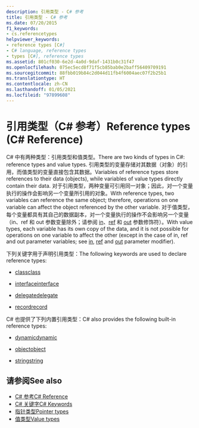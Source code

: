 ```yaml
---
description: 引用类型 - C# 参考
title: 引用类型 - C# 参考
ms.date: 07/20/2015
f1_keywords:
- cs.referencetypes
helpviewer_keywords:
- reference types [C#]
- C# language, reference types
- types [C#], reference types
ms.assetid: 801cf030-6e2d-4a0d-9daf-1431b0c31f47
ms.openlocfilehash: 075ec5ecd8f71f5cb85bab0e2baff56409709191
ms.sourcegitcommit: 88fbb019b84c2d044d11fb4f6004aec07f2b25b1
ms.translationtype: HT
ms.contentlocale: zh-CN
ms.lasthandoff: 01/05/2021
ms.locfileid: "97899608"
---
```

# <a name="reference-types-c-reference"></a><span data-ttu-id="525dd-103">引用类型（C# 参考）</span><span class="sxs-lookup"><span data-stu-id="525dd-103">Reference types (C# Reference)</span></span>

<span data-ttu-id="525dd-104">C# 中有两种类型：引用类型和值类型。</span><span class="sxs-lookup"><span data-stu-id="525dd-104">There are two kinds of types in C#: reference types and value types.</span></span> <span data-ttu-id="525dd-105">引用类型的变量存储对其数据（对象）的引用，而值类型的变量直接包含其数据。</span><span class="sxs-lookup"><span data-stu-id="525dd-105">Variables of reference types store references to their data (objects), while variables of value types directly contain their data.</span></span> <span data-ttu-id="525dd-106">对于引用类型，两种变量可引用同一对象；因此，对一个变量执行的操作会影响另一个变量所引用的对象。</span><span class="sxs-lookup"><span data-stu-id="525dd-106">With reference types, two variables can reference the same object; therefore, operations on one variable can affect the object referenced by the other variable.</span></span> <span data-ttu-id="525dd-107">对于值类型，每个变量都具有其自己的数据副本，对一个变量执行的操作不会影响另一个变量（in、ref 和 out 参数变量除外；请参阅 [in](in-parameter-modifier.md)、[ref](ref.md) 和 [out](out-parameter-modifier.md) 参数修饰符）。</span><span class="sxs-lookup"><span data-stu-id="525dd-107">With value types, each variable has its own copy of the data, and it is not possible for operations on one variable to affect the other (except in the case of in, ref and out parameter variables; see [in](in-parameter-modifier.md), [ref](ref.md) and [out](out-parameter-modifier.md) parameter modifier).</span></span>

 <span data-ttu-id="525dd-108">下列关键字用于声明引用类型：</span><span class="sxs-lookup"><span data-stu-id="525dd-108">The following keywords are used to declare reference types:</span></span>

- [<span data-ttu-id="525dd-109">class</span><span class="sxs-lookup"><span data-stu-id="525dd-109">class</span></span>](class.md)

- [<span data-ttu-id="525dd-110">interface</span><span class="sxs-lookup"><span data-stu-id="525dd-110">interface</span></span>](interface.md)

- [<span data-ttu-id="525dd-111">delegate</span><span class="sxs-lookup"><span data-stu-id="525dd-111">delegate</span></span>](../builtin-types/reference-types.md)
- [<span data-ttu-id="525dd-112">record</span><span class="sxs-lookup"><span data-stu-id="525dd-112">record</span></span>](../builtin-types/reference-types.md)

 <span data-ttu-id="525dd-113">C# 也提供了下列内置引用类型：</span><span class="sxs-lookup"><span data-stu-id="525dd-113">C# also provides the following built-in reference types:</span></span>

- [<span data-ttu-id="525dd-114">dynamic</span><span class="sxs-lookup"><span data-stu-id="525dd-114">dynamic</span></span>](../builtin-types/reference-types.md)

- [<span data-ttu-id="525dd-115">object</span><span class="sxs-lookup"><span data-stu-id="525dd-115">object</span></span>](../builtin-types/reference-types.md)

- [<span data-ttu-id="525dd-116">string</span><span class="sxs-lookup"><span data-stu-id="525dd-116">string</span></span>](../builtin-types/reference-types.md)

## <a name="see-also"></a><span data-ttu-id="525dd-117">请参阅</span><span class="sxs-lookup"><span data-stu-id="525dd-117">See also</span></span>

- [<span data-ttu-id="525dd-118">C# 参考</span><span class="sxs-lookup"><span data-stu-id="525dd-118">C# Reference</span></span>](../index.md)
- [<span data-ttu-id="525dd-119">C# 关键字</span><span class="sxs-lookup"><span data-stu-id="525dd-119">C# Keywords</span></span>](index.md)
- [<span data-ttu-id="525dd-120">指针类型</span><span class="sxs-lookup"><span data-stu-id="525dd-120">Pointer types</span></span>](../../programming-guide/unsafe-code-pointers/pointer-types.md)
- [<span data-ttu-id="525dd-121">值类型</span><span class="sxs-lookup"><span data-stu-id="525dd-121">Value types</span></span>](../builtin-types/value-types.md)
